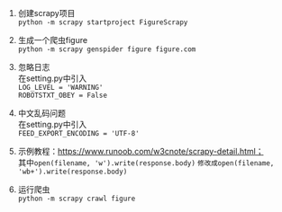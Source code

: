 1. 创建scrapy项目  
`python -m scrapy startproject FigureScrapy`

2. 生成一个爬虫figure  
`python -m scrapy genspider figure figure.com`

3. 忽略日志   
在setting.py中引入  
`LOG_LEVEL = 'WARNING'`  
`ROBOTSTXT_OBEY = False`

4. 中文乱码问题   
在setting.py中引入  
`FEED_EXPORT_ENCODING = 'UTF-8'`

5. 示例教程：https://www.runoob.com/w3cnote/scrapy-detail.html；  
其中`open(filename, 'w').write(response.body)` `修改成open(filename, 'wb+').write(response.body)`

6. 运行爬虫  
`python -m scrapy crawl figure`


